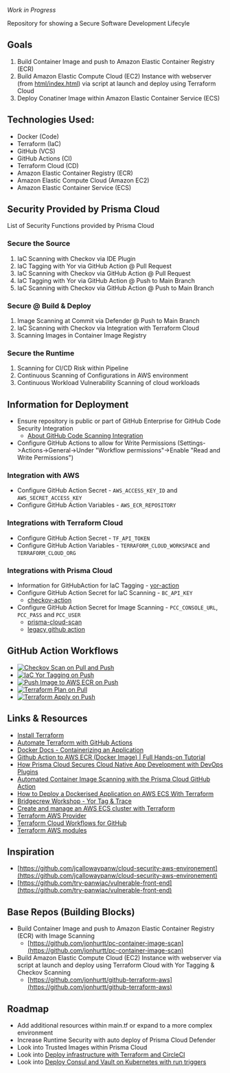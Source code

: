 *Work in Progress*


Repository for showing a Secure Software Development Lifecyle

## Goals
1. Build Container Image and push to Amazon Elastic Container Registry (ECR)
1. Build Amazon Elastic Compute Cloud (EC2) Instance with webserver (from [html/index.html](https://github.com/jonhurtt/secure-sdlc/blob/main/html/index.html)) via script at launch and deploy using Terraform Cloud
1. Deploy Conatiner Image within Amazon Elastic Container Service (ECS)

## Technologies Used:
- Docker (Code)
- Terraform (IaC)
- GitHub (VCS)
- GitHub Actions (CI)
- Terraform Cloud (CD)
- Amazon Elastic Container Registry (ECR)
- Amazon Elastic Compute Cloud (Amazon EC2)
- Amazon Elastic Container Service (ECS)

## Security Provided by Prisma Cloud
List of Security Functions provided by Prisma Cloud
### Secure the Source
1. IaC Scanning with Checkov via IDE Plugin
1. IaC Tagging with Yor via GitHub Action @ Pull Request 
1. IaC Scanning with Checkov via GitHub Action @ Pull Request
1. IaC Tagging with Yor via GitHub Action @ Push to Main Branch
1. IaC Scanning with Checkov via GitHub Action @ Push to Main Branch

### Secure @ Build & Deploy
1. Image Scanning at Commit via Defender @ Push to Main Branch
1. IaC Scanning with Checkov via Integration with Terraform Cloud
1. Scanning Images in Container Image Registry

### Secure the Runtime
1. Scanning for CI/CD Risk within Pipeline
1. Continuous Scanning of Configurations in AWS environment
1. Continuous Workload Vulnerability Scanning of cloud workloads

## Information for Deployment
- Ensure repository is public or part of GitHub Enterprise for GitHub Code Security Integration 
    - [About GitHub Code Scanning Integration](https://docs.github.com/en/code-security/code-scanning/introduction-to-code-scanning/about-code-scanning)
- Configure GitHub Actions to allow for Write Permissions (Settings->Actions->General->Under "Workflow permissions"->Enable "Read and Write Permissions")

### Integration with AWS
- Configure GitHub Action Secret - `AWS_ACCESS_KEY_ID` and `AWS_SECRET_ACCESS_KEY`
- Configure GitHub Action Variables - `AWS_ECR_REPOSITORY`

### Integrations with Terraform Cloud
- Configure GitHub Action Secret - `TF_API_TOKEN`
- Configure GitHub Action Variables - `TERRAFORM_CLOUD_WORKSPACE` and `TERRAFORM_CLOUD_ORG`

### Integrations with Prisma Cloud
- Information for GitHubAction for IaC Tagging - [yor-action](https://github.com/bridgecrewio/yor-action)
- Configure GitHub Action Secret for IaC Scanning - `BC_API_KEY`
    - [checkov-action](https://github.com/bridgecrewio/checkov-action)
- Configure GitHub Action Secret for Image Scanning - `PCC_CONSOLE_URL`, `PCC_PASS` and `PCC_USER`
    - [prisma-cloud-scan](https://github.com/PaloAltoNetworks/prisma-cloud-scan)
    - [legacy github action](https://github.com/twistlock/sample-code/tree/master/CI/GitHub)

## GitHub Action Workflows
- [![Checkov Scan on Pull and Push](https://github.com/jonhurtt/secure-sdlc/actions/workflows/checkov_scan_on_push.yml/badge.svg)](https://github.com/jonhurtt/secure-sdlc/actions/workflows/checkov_scan_on_push.yml)
- [![IaC Yor Tagging on Push](https://github.com/jonhurtt/secure-sdlc/actions/workflows/yor_tagging_on_push.yml/badge.svg)](https://github.com/jonhurtt/secure-sdlc/actions/workflows/yor_tagging_on_push.yml)
- [![Push Image to AWS ECR on Push](https://github.com/jonhurtt/secure-sdlc/actions/workflows/push_image_to_aws_ecr_on_push.yml/badge.svg)](https://github.com/jonhurtt/secure-sdlc/actions/workflows/push_image_to_aws_ecr_on_push.yml)
- [![Terraform Plan on Pull](https://github.com/jonhurtt/secure-sdlc/actions/workflows/terraform_plan_on_pull.yml/badge.svg)](https://github.com/jonhurtt/secure-sdlc/actions/workflows/terraform_plan_on_pull.yml)
- [![Terraform Apply on Push](https://github.com/jonhurtt/secure-sdlc/actions/workflows/terraform_apply_on_push.yml/badge.svg)](https://github.com/jonhurtt/secure-sdlc/actions/workflows/terraform_apply_on_push.yml)

## Links & Resources
- [Install Terraform](https://developer.hashicorp.com/terraform/downloads)
- [Automate Terraform with GitHub Actions](https://developer.hashicorp.com/terraform/tutorials/automation/github-actions)
- [Docker Docs - Containerizing an Application ](https://docs.docker.com/get-started/)
- [Github Action to AWS ECR (Docker Image) | Full Hands-on Tutorial](https://www.youtube.com/watch?v=yv8-Si5AB3U)
- [How Prisma Cloud Secures Cloud Native App Development with DevOps Plugins](https://www.paloaltonetworks.com/blog/prisma-cloud/cloud-devops-plugins)
- [Automated Container Image Scanning with the Prisma Cloud GitHub Action](https://www.paloaltonetworks.com/blog/prisma-cloud/github-action-container-image-scanning/)
- [How to Deploy a Dockerised Application on AWS ECS With Terraform](https://medium.com/avmconsulting-blog/how-to-deploy-a-dockerised-node-js-application-on-aws-ecs-with-terraform-3e6bceb48785)
- [Bridgecrew Workshop - Yor Tag & Trace ](https://workshop.bridgecrew.io/terraform/40_module_two/2002_yor_github_action.html)
- [Create and manage an AWS ECS cluster with Terraform](https://www.architect.io/blog/2021-03-30/create-and-manage-an-aws-ecs-cluster-with-terraform/)
- [Terraform AWS Provider](https://registry.terraform.io/providers/hashicorp/aws/latest/docs)
- [Terraform Cloud Workflows for GitHub](https://github.com/hashicorp/tfc-workflows-github)
- [Terraform AWS modules](https://github.com/terraform-aws-modules)

## Inspiration
- [https://github.com/jcallowaypanw/cloud-security-aws-environement](https://github.com/jcallowaypanw/cloud-security-aws-environement)
- [https://github.com/try-panwiac/vulnerable-front-end](https://github.com/try-panwiac/vulnerable-front-end)

## Base Repos (Building Blocks)
- Build Container Image and push to Amazon Elastic Container Registry (ECR) with Image Scanning
    - [https://github.com/jonhurtt/pc-container-image-scan](https://github.com/jonhurtt/pc-container-image-scan)
- Build Amazon Elastic Compute Cloud (EC2) Instance with webserver via script at launch and deploy using Terraform Cloud with Yor Tagging & Checkov Scanning
    - [https://github.com/jonhurtt/github-terraform-aws](https://github.com/jonhurtt/github-terraform-aws)

## Roadmap
- Add additional resources within main.tf or expand to a more complex environment
- Increase Runtime Security with auto deploy of Prisma Cloud Defender
- Look into Trusted Images within Prisma Cloud
- Look into [Deploy infrastructure with Terraform and CircleCI](https://developer.hashicorp.com/terraform/tutorials/automation/circle-ci)
- Look into [Deploy Consul and Vault on Kubernetes with run triggers](https://developer.hashicorp.com/terraform/tutorials/automation/kubernetes-consul-vault-pipeline)